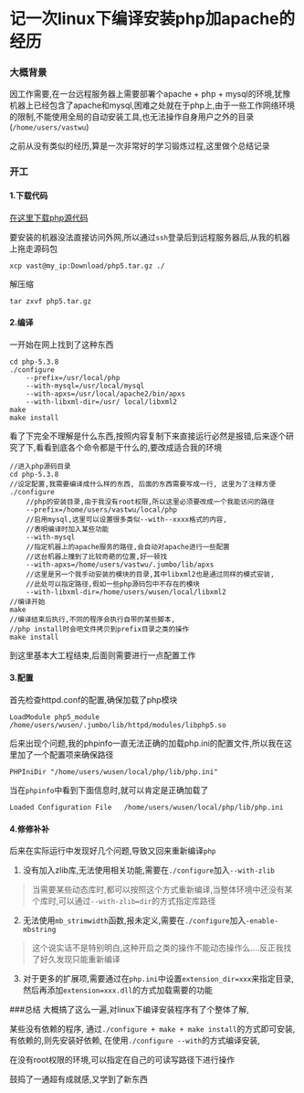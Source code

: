 # 记一次linux下编译安装php加apache的经历

### 大概背景
因工作需要,在一台远程服务器上需要部署个apache + php + mysql的环境,犹豫机器上已经包含了apache和mysql,困难之处就在于php上,由于一些工作网络环境的限制,不能使用全局的自动安装工具,也无法操作自身用户之外的目录(`/home/users/vastwu`)

之前从没有类似的经历,算是一次非常好的学习锻炼过程,这里做个总结记录

<!--more-->

### 开工

#### 1.下载代码

[在这里下载php源代码](http://cn2.php.net/downloads.php)

要安装的机器没法直接访问外网,所以通过`ssh`登录后到远程服务器后,从我的机器上拖走源码包

```
xcp vast@my_ip:Download/php5.tar.gz ./
```
解压缩

```
tar zxvf php5.tar.gz
```

#### 2.编译

一开始在网上找到了这种东西

```
cd php-5.3.8
./configure  
	--prefix=/usr/local/php 
	--with-mysql=/usr/local/mysql 
	--with-apxs=/usr/local/apache2/bin/apxs
	--with-libxml-dir=/usr/ local/libxml2
make 
make install 
```
看了下完全不理解是什么东西,按照内容复制下来直接运行必然是报错,后来逐个研究了下,看看到底各个命令都是干什么的,要改成适合我的环境

```
//进入php源码目录
cd php-5.3.8
//设定配置,我需要编译成什么样的东西, 后面的东西需要写成一行, 这里为了注释方便
./configure
	//php的安装目录,由于我没有root权限,所以这里必须要改成一个我能访问的路径  
	--prefix=/home/users/vastwu/local/php
	//启用mysql,这里可以设置很多类似--with--xxxx格式的内容,
	//表明编译时加入某些功能
	--with-mysql 
	//指定机器上的apache服务的路径,会自动对apache进行一些配置
	//这台机器上撞到了比较奇葩的位置,好一顿找
	--with-apxs=/home/users/vastwu/.jumbo/lib/apxs
	//这里是另一个我手动安装的模块的目录,其中libxml2也是通过同样的模式安装,
	//此处可以指定路径,假如一些php源码包中不存在的模块
	--with-libxml-dir=/home/users/wusen/local/libxml2
//编译开始
make 
//编译结束后执行,不同的程序会执行自带的某些脚本,
//php install时会吧文件拷贝到prefix目录之类的操作
make install
```

到这里基本大工程结束,后面则需要进行一点配置工作

#### 3.配置

首先检查httpd.conf的配置,确保加载了php模块

```
LoadModule php5_module /home/users/wusen/.jumbo/lib/httpd/modules/libphp5.so
```

后来出现个问题,我的phpinfo一直无法正确的加载php.ini的配置文件,所以我在这里加了一个配置项来确保路径

```
PHPIniDir "/home/users/wusen/local/php/lib/php.ini"
```

当在`phpinfo`中看到下面信息时,就可以肯定是正确加载了

```
Loaded Configuration File	/home/users/wusen/local/php/lib/php.ini
```

#### 4.修修补补

后来在实际运行中发现好几个问题,导致又回来重新编译`php`

1. 没有加入zlib库,无法使用相关功能,需要在`./configure`加入`--with-zlib`
>当需要某些动态库时,都可以按照这个方式重新编译,当整体环境中还没有某个库时,可以通过`--with-zlib=dir`的方式指定库路径

2. 无法使用`mb_strimwidth`函数,报未定义,需要在`./configure`加入`-enable-mbstring`
>这个说实话不是特别明白,这种开启之类的操作不能动态操作么....反正我找了好久发现只能重新编译

3. 对于更多的扩展项,需要通过在`php.ini`中设置`extension_dir=xxx`来指定目录,然后再添加`extension=xxx.dll`的方式加载需要的功能


###总结
大概搞了这么一遍,对linux下编译安装程序有了个整体了解, 

某些没有依赖的程序, 通过`./configure + make + make install`的方式即可安装, 有依赖的,则先安装好依赖, 在使用`./configure --with`的方式编译安装,

在没有root权限的环境,可以指定在自己的可读写路径下进行操作

鼓捣了一通超有成就感,又学到了新东西

